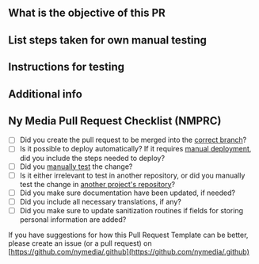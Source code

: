 ## What is the objective of this PR
<!-- Are there any links to specifications, references from correspondances or similar that is relevant? Please add them here. -->

## List steps taken for own manual testing
<!-- If your task is to set a field upon updating a node, and you just altered the code so that it looks correct, please also make sure you try to actually save a node. Maybe you want to save a couple of different node types even. -->

## Instructions for testing
<!-- One such recipe would be to list the steps to deploy this branch locally, and the steps needed to test that the PR does what it is supposed to. -->

## Additional info
<!-- Put some additional info here that doesn't fit any other places, for example list manual deployment steps -->

## Ny Media Pull Request Checklist (NMPRC)

- [ ] Did you create the pull request to be merged into the [correct branch](https://github.com/nymedia/.github/blob/master/pull_request_template_explained.md#branching)?
- [ ] Is it possible to deploy automatically? If it requires [manual deployment](https://github.com/nymedia/.github/blob/master/pull_request_template_explained.md#manual-deployment), did you include the steps needed to deploy?
- [ ] Did you [manually test](https://github.com/nymedia/.github/blob/master/pull_request_template_explained.md#manual-testing) the change?
- [ ] Is it either irrelevant to test in another repository, or did you manually test the change in [another project's repository](https://github.com/nymedia/.github/blob/master/pull_request_template_explained.md#manual-testing)?
- [ ] Did you make sure documentation have been updated, if needed?
- [ ] Did you include all necessary translations, if any?
- [ ] Did you make sure to update sanitization routines if fields for storing personal information are added?

If you have suggestions for how this Pull Request Template can be better, please create an issue (or a pull request) on [https://github.com/nymedia/.github](https://github.com/nymedia/.github)

